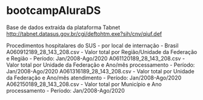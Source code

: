 # bootcampAluraDS
Base de dados extraída da plataforma Tabnet http://tabnet.datasus.gov.br/cgi/deftohtm.exe?sih/cnv/qiuf.def

Procedimentos hospitalares do SUS - por local de internação - Brasil
  A060912189_28_143_208.csv - Valor total por Região/Unidade da Federação e Região - Período: Jan/2008-Ago/2020
  A061120189_28_143_208.csv - Valor total por Unidade da Federação e Ano/mês processamento - Período: Jan/2008-Ago/2020
  A061316189_28_143_208.csv - Valor total por Unidade da Federação e Ano/mês atendimento - Período: Jan/2008-Ago/2020
  A062150189_28_143_208.csv - Valor total por Município e Ano processamento - Período: Jan/2008-Ago/2020

